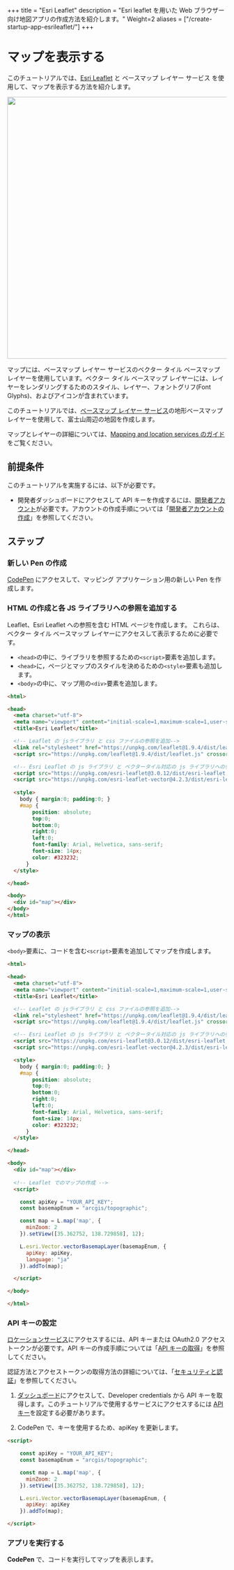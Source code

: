 +++
title = "Esri Leaflet"
description = "Esri leaflet を用いた Web ブラウザー向け地図アプリの作成方法を紹介します。"
Weight=2
aliases = ["/create-startup-app-esrileaflet/"]
+++

# マップを表示する
このチュートリアルでは、[Esri Leaflet](https://developers.arcgis.com/esri-leaflet/) と ベースマップ レイヤー サービス を使用して、マップを表示する方法を紹介します。

<img src="https://apps.esrij.com/arcgis-dev/guide/img/startup-esrileaflet/display_map.png" width="600px">

マップには、ベースマップ レイヤー サービスのベクター タイル ベースマップ レイヤーを使用しています。ベクター タイル ベースマップ レイヤーには、レイヤーをレンダリングするためのスタイル、レイヤー、フォントグリフ(Font Glyphs)、およびアイコンが含まれています。

このチュートリアルでは、[ベースマップ レイヤー サービス](https://developers.arcgis.com/documentation/mapping-and-location-services/mapping/basemap-layers/)の地形ベースマップ レイヤーを使用して、富士山周辺の地図を作成します。

マップとレイヤーの詳細については、[Mapping and location services のガイド](https://developers.arcgis.com/documentation/mapping-and-location-services/)をご覧ください。

## 前提条件

このチュートリアルを実施するには、以下が必要です。

* 開発者ダッシュボードにアクセスして API キーを作成するには、[開発者アカウント](https://location.arcgis.com/sign-up/)が必要です。アカウントの作成手順については「[開発者アカウントの作成](../../get-dev-account/)」を参照してください。

## ステップ

### 新しい Pen の作成

[CodePen](https://codepen.io/pen/?editors=1000) にアクセスして、マッピング アプリケーション用の新しい Pen を作成します。

### HTML の作成と各 JS ライブラリへの参照を追加する
Leaflet、Esri Leaflet への参照を含む HTML ページを作成します。 これらは、ベクター タイル ベースマップ レイヤーにアクセスして表示するために必要です。

- `<head>`の中に、ライブラリを参照するための`<script>`要素を追加します。
- `<head>`に，ページとマップのスタイルを決めるための`<style>`要素も追加します。
- `<body>`の中に、マップ用の`<div>`要素を追加します。

```HTML
<html>

<head>
  <meta charset="utf-8">
  <meta name="viewport" content="initial-scale=1,maximum-scale=1,user-scalable=no" />
  <title>Esri Leaflet</title>

  <!-- Leaflet の jsライブラリ と css ファイルの参照を追加-->
  <link rel="stylesheet" href="https://unpkg.com/leaflet@1.9.4/dist/leaflet.css" crossorigin="" />
  <script src="https://unpkg.com/leaflet@1.9.4/dist/leaflet.js" crossorigin=""></script>

  <!-- Esri Leaflet の js ライブラリ と ベクタータイル対応の js ライブラリへの参照を追加-->
  <script src="https://unpkg.com/esri-leaflet@3.0.12/dist/esri-leaflet.js"></script>
  <script src="https://unpkg.com/esri-leaflet-vector@4.2.3/dist/esri-leaflet-vector.js"></script>
 
  <style>
    body { margin:0; padding:0; }
    #map {
        position: absolute;
        top:0;
        bottom:0;
        right:0;
        left:0;
        font-family: Arial, Helvetica, sans-serif;
        font-size: 14px;
        color: #323232;
      }
  </style>

</head>

<body>
  <div id="map"></div>
</body>
</html>

```

### マップの表示
`<body>`要素に、コードを含む`<script>`要素を追加してマップを作成します。


```HTML
<html>

<head>
  <meta charset="utf-8">
  <meta name="viewport" content="initial-scale=1,maximum-scale=1,user-scalable=no" />
  <title>Esri Leaflet</title>

  <!-- Leaflet の jsライブラリ と css ファイルの参照を追加-->
  <link rel="stylesheet" href="https://unpkg.com/leaflet@1.9.4/dist/leaflet.css" crossorigin="" />
  <script src="https://unpkg.com/leaflet@1.9.4/dist/leaflet.js" crossorigin=""></script>

  <!-- Esri Leaflet の js ライブラリ と ベクタータイル対応の js ライブラリへの参照を追加-->
  <script src="https://unpkg.com/esri-leaflet@3.0.12/dist/esri-leaflet.js"></script>
  <script src="https://unpkg.com/esri-leaflet-vector@4.2.3/dist/esri-leaflet-vector.js"></script>

  <style>
    body { margin:0; padding:0; }
    #map {
        position: absolute;
        top:0;
        bottom:0;
        right:0;
        left:0;
        font-family: Arial, Helvetica, sans-serif;
        font-size: 14px;
        color: #323232;
      }
  </style>

</head>

<body>
  <div id="map"></div>
  
  <!-- Leaflet でのマップの作成 -->
  <script>

    const apiKey = "YOUR_API_KEY";
    const basemapEnum = "arcgis/topographic";

    const map = L.map('map', {
      minZoom: 2
    }).setView([35.362752, 138.729858], 12);

    L.esri.Vector.vectorBasemapLayer(basemapEnum, {
      apiKey: apiKey,
      language: "ja"
    }).addTo(map);

  </script>

</body>

</html>

```

### API キーの設定
[ロケーションサービス](../../services)にアクセスするには、API キーまたは OAuth2.0 アクセストークンが必要です。API キーの作成手順については「[API キーの取得](../../get-api-key)」を参照してください。
 
認証方法とアクセストークンの取得方法の詳細については、「[セキュリティと認証](../../security)」を参照してください。

1. [ダッシュボード](https://location.arcgis.com/dashboard/)にアクセスして、Developer credentials から API キーを取得します。このチュートリアルで使用するサービスにアクセスするには [API キー](https://developers.arcgis.com/documentation/security-and-authentication/api-key-authentication/tutorials/create-an-api-key/)を設定する必要があります。 

2. CodePen で、キーを使用するため、apiKey を更新します。

```HTML
<script>

    const apiKey = "YOUR_API_KEY";
    const basemapEnum = "arcgis/topographic";

    const map = L.map('map', {
      minZoom: 2
    }).setView([35.362752, 138.729858], 12);

    L.esri.Vector.vectorBasemapLayer(basemapEnum, {
      apiKey: apiKey
    }).addTo(map);

</script>
  ```

### アプリを実行する

__CodePen__ で、コードを実行してマップを表示します。